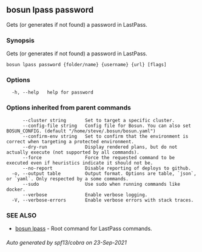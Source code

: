 ## bosun lpass password

Gets (or generates if not found) a password in LastPass.

### Synopsis

Gets (or generates if not found) a password in LastPass.

```
bosun lpass password {folder/name} {username} {url} [flags]
```

### Options

```
  -h, --help   help for password
```

### Options inherited from parent commands

```
      --cluster string       Set to target a specific cluster.
      --config-file string   Config file for Bosun. You can also set BOSUN_CONFIG. (default "/home/steve/.bosun/bosun.yaml")
      --confirm-env string   Set to confirm that the environment is correct when targeting a protected environment.
      --dry-run              Display rendered plans, but do not actually execute (not supported by all commands).
      --force                Force the requested command to be executed even if heuristics indicate it should not be.
      --no-report            Disable reporting of deploys to github.
  -o, --output table         Output format. Options are table, `json`, or `yaml`. Only respected by a some commands.
      --sudo                 Use sudo when running commands like docker.
      --verbose              Enable verbose logging.
  -V, --verbose-errors       Enable verbose errors with stack traces.
```

### SEE ALSO

* [bosun lpass](bosun_lpass.md)	 - Root command for LastPass commands.

###### Auto generated by spf13/cobra on 23-Sep-2021
